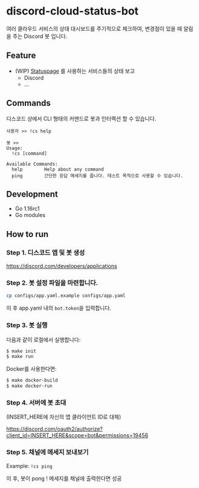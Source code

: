 discord-cloud-status-bot
========================

여러 클라우드 서비스의 상태 대시보드를 주기적으로 체크하여, 변경점이 있을 때 알림을 주는 Discord 봇 입니다.

## Feature

- (WIP) [Statuspage](https://www.atlassian.com/software/statuspage) 를 사용하는 서비스들의 상태 보고
  - Discord
  - ...


## Commands

디스코드 상에서 CLI 형태의 커맨드로 봇과 인터랙션 할 수 있습니다.

```
사용자 >> !cs help

봇 >>
Usage:
  !cs [command]

Available Commands:
  help        Help about any command
  ping        간단한 응답 메세지를 줍니다. 테스트 목적으로 사용할 수 있습니다.
```


## Development

- Go 1.16rc1
- Go modules


## How to run

### Step 1. 디스코드 앱 및 봇 생성

https://discord.com/developers/applications

### Step 2. 봇 설정 파일을 마련합니다.

```bash
cp configs/app.yaml.example configs/app.yaml
```

이 후 app.yaml 내의 `bot.token`을 입력합니다.

### Step 3. 봇 실행

다음과 같이 로컬에서 실행합니다:

```bash
$ make init
$ make run
```

Docker를 사용한다면:

```bash
$ make docker-build
$ make docker-run
```

### Step 4. 서버에 봇 초대

(INSERT_HERE에 자신의 앱 클라이언트 ID로 대체)

https://discord.com/oauth2/authorize?client_id=INSERT_HERE&scope=bot&permissions=19456

### Step 5. 채널에 메세지 보내보기

Example: `!cs ping`

이 후, 봇이 pong ! 메세지를 채널에 출력한다면 성공
